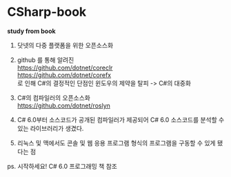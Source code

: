 # CSharp-book
**study from book**

1. 닷넷의 다중 플랫폼을 위한 오픈소스화 

2. github 를 통해 알려진  
	https://github.com/dotnet/coreclr  
	https://github.com/dotnet/corefx  
	로 인해 C#의 결정적인 단점인 윈도우의 제약을 탈피 -> C#의 대중화

3. C#의 컴파일러의 오픈소스화   
	https://github.com/dotnet/roslyn

4. C# 6.0부터 소스코드가 공개된 컴파일러가 제공되어 C# 6.0 소스코드를 분석할 수 있는 라이브러리가 생겼다.

5. 리눅스 및 맥에서도 콘솔 및 웹 응용 프로그램 형식의 프로그램을 구동할 수 있게 됐다는 점 

ps. 시작하세요! C# 6.0 프로그래밍 책 참조 